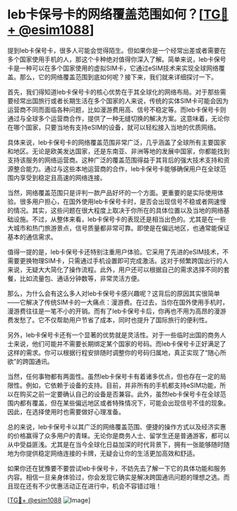 # leb卡保号卡的网络覆盖范围如何？[[TG💪+ @esim1088](https://t.me/s/esim1088)]

提到leb卡保号卡，很多人可能会觉得陌生。但如果你是一个经常出差或者需要在多个国家使用手机的人，那这个卡种绝对值得你深入了解。简单来说，leb卡保号卡是一种可以在多个国家使用的虚拟SIM卡，它通过eSIM技术来实现全球网络覆盖。那么，它的网络覆盖范围到底如何呢？接下来，我们就来详细探讨一下。

首先，我们得知道leb卡保号卡的核心优势在于其全球化的网络布局。对于那些需要经常出国旅行或者长期生活在多个国家的人来说，传统的实体SIM卡可能会因为运营商不同而面临各种问题，比如漫游费用高、信号不稳定等。而leb卡保号卡则通过与全球多个运营商合作，提供了一种无缝切换的解决方案。这意味着，无论你在哪个国家，只要当地有支持eSIM的设备，就可以轻松接入当地的优质网络。

具体来说，leb卡保号卡的网络覆盖范围非常广泛，几乎涵盖了全球所有主要国家和地区。无论是欧美发达国家，还是东南亚、非洲等地的发展中国家，你都能找到支持该服务的网络运营商。这种广泛的覆盖范围得益于其背后的强大技术支持和资源整合能力。通过与这些本地运营商的合作，leb卡保号卡能够确保用户在全球范围内享受到稳定且高速的网络连接。

当然，网络覆盖范围只是评判一款产品好坏的一个方面。更重要的是实际使用体验。很多用户担心，在国外使用leb卡保号卡时，是否会出现信号不稳或者网速慢的情况。其实，这些问题在很大程度上取决于你所在的具体位置以及当地的网络基础设施。不过，从整体来看，leb卡保号卡的表现还是相当出色的。尤其是在一些大城市和热门旅游景点，信号质量都非常可靠。即使是在偏远地区，也通常能保证基本的通信需求。

值得一提的是，leb卡保号卡还特别注重用户体验。它采用了先进的eSIM技术，不需要更换物理SIM卡，只需通过手机设置即可完成激活。这对于频繁跨国出行的人来说，无疑大大简化了操作流程。此外，用户还可以根据自己的需求选择不同的套餐，比如流量包、通话分钟数等，非常灵活方便。

那么，为什么会有这么多人对leb卡保号卡感兴趣呢？这背后的原因其实很简单——它解决了传统SIM卡的一大痛点：漫游费。在过去，当你在国外使用手机时，漫游费往往是一笔不小的开销。而有了leb卡保号卡后，你再也不用为高昂的漫游费发愁了。它不仅帮助用户节省了成本，同时也提升了国际旅行的便利性。

另外，leb卡保号卡还有一个显著的优势就是灵活性。对于一些临时出国的商务人士来说，他们可能并不需要长期绑定某个国家的号码。而leb卡保号卡正好满足了这样的需求。你可以根据行程安排随时调整你的号码归属地，真正实现了“随心所欲”的跨国通讯。

当然，任何事物都有两面性。虽然leb卡保号卡有着诸多优点，但也存在一定的局限性。例如，它依赖于设备的支持。目前，并非所有的手机都支持eSIM功能，所以在购买之前一定要确认自己的设备是否兼容。此外，虽然leb卡保号卡在全球范围内都有覆盖，但在某些偏远地区或者特殊情况下，可能会出现信号不佳的现象。因此，在选择使用时也需要做好心理准备。

总的来说，leb卡保号卡以其广泛的网络覆盖范围、便捷的操作方式以及经济实惠的价格赢得了众多用户的青睐。无论你是商务人士、留学生还是普通游客，都可以从中受益匪浅。尤其是在当今全球化日益加深的时代背景下，拥有一张能够随时随地为你提供稳定网络连接的卡牌，无疑会让你的生活更加高效和舒适。

如果你还在犹豫要不要尝试leb卡保号卡，不妨先去了解一下它的具体功能和服务内容。相信一旦亲身体验过，你会发现它确实是解决跨国通讯问题的理想之选。而且现在还有不少优惠活动正在进行中，机会不容错过哦！

[[TG💪+ @esim1088](https://t.me/s/esim1088) ![Image](https://i.postimg.cc/4NQfJmqS/Snipaste-2025-05-13-00-14-12.png)]